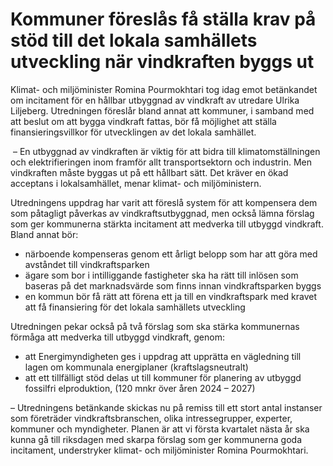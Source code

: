 # Kommuner föreslås få ställa krav på stöd till det lokala samhällets utveckling när vindkraften byggs ut

Klimat- och miljöminister Romina Pourmokhtari tog idag emot betänkandet om incitament för en hållbar utbyggnad av vindkraft av utredare Ulrika Liljeberg. Utredningen föreslår bland annat att kommuner, i samband med att beslut om att bygga vindkraft fattas, bör få möjlighet att ställa finansieringsvillkor för utvecklingen av det lokala samhället.

 – En utbyggnad av vindkraften är viktig för att bidra till klimatomställningen och elektrifieringen inom framför allt transportsektorn och industrin. Men vindkraften måste byggas ut på ett hållbart sätt. Det kräver en ökad acceptans i lokalsamhället, menar klimat- och miljöministern.

Utredningens uppdrag har varit att föreslå system för att kompensera dem som påtagligt påverkas av vindkraftsutbyggnad, men också lämna förslag som ger kommunerna stärkta incitament att medverka till utbyggd vindkraft. Bland annat bör:

* närboende kompenseras genom ett årligt belopp som har att göra med avståndet till vindkraftsparken
* ägare som bor i intilliggande fastigheter ska ha rätt till inlösen som baseras på det marknadsvärde som finns innan vindkraftsparken byggs
* en kommun bör få rätt att förena ett ja till en vindkraftspark med kravet att få finansiering för det lokala samhällets utveckling

Utredningen pekar också på två förslag som ska stärka kommunernas förmåga att medverka till utbyggd vindkraft, genom:

* att Energimyndigheten ges i uppdrag att upprätta en vägledning till lagen om kommunala energiplaner (kraftslagsneutralt)
* att ett tillfälligt stöd delas ut till kommuner för planering av utbyggd fossilfri elproduktion, (120 mnkr över åren 2024 – 2027)

– Utredningens betänkande skickas nu på remiss till ett stort antal instanser som företräder vindkraftsbranschen, olika intressegrupper, experter, kommuner och myndigheter. Planen är att vi första kvartalet nästa år ska kunna gå till riksdagen med skarpa förslag som ger kommunerna goda incitament, understryker klimat- och miljöminister Romina Pourmokhtari.
